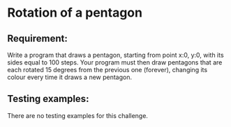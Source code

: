 # Rotation of a pentagon

## Requirement:

Write a program that draws a pentagon, starting from point x:0, y:0, with its sides equal to 100 steps.
Your program must then draw pentagons that are each rotated 15 degrees from the previous one (forever), changing its colour every time it draws a new pentagon.

## Testing examples:

There are no testing examples for this challenge.
